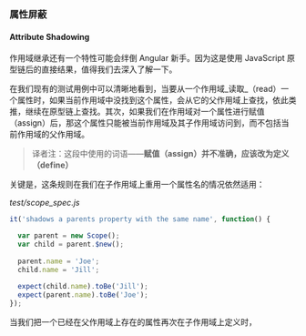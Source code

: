 ### 属性屏蔽
#### Attribute Shadowing

作用域继承还有一个特性可能会绊倒 Angular 新手。因为这是使用 JavaScript 原型链后的直接结果，值得我们去深入了解一下。

在我们现有的测试用例中可以清晰地看到，当要从一个作用域_读取_（read）一个属性时，如果当前作用域中没找到这个属性，会从它的父作用域上查找，依此类推，继续在原型链上查找。其次，如果我们在作用域对一个属性进行赋值（assign）后，那这个属性只能被当前作用域及其子作用域访问到，而不包括当前作用域的父作用域。

> 译者注：这段中使用的词语——**赋值（assign）**并不准确，应该改为**定义（define）**

关键是，这条规则在我们在子作用域上重用一个属性名的情况依然适用：

_test/scope_spec.js_

```js
it('shadows a parents property with the same name', function() {

  var parent = new Scope();
  var child = parent.$new();
  
  parent.name = 'Joe';
  child.name = 'Jill';
  
  expect(child.name).toBe('Jill');
  expect(parent.name).toBe('Joe');
});
```

当我们把一个已经在父作用域上存在的属性再次在子作用域上定义时，